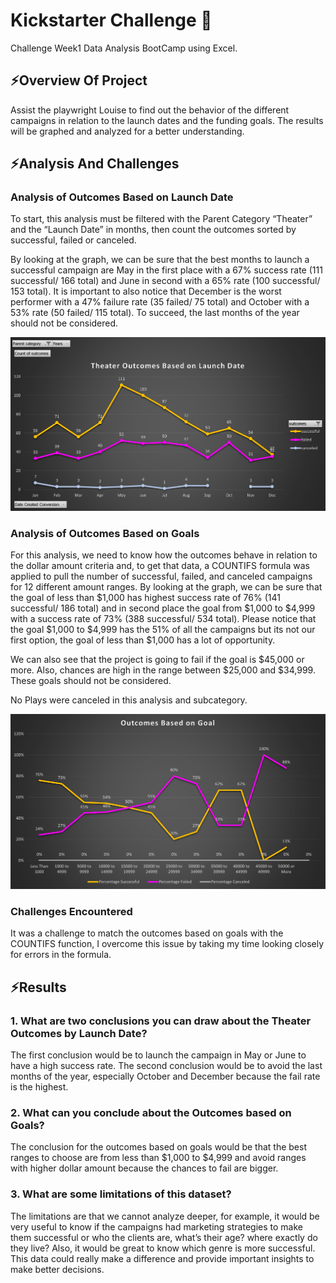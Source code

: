 # Kickstarter Challenge 📢
Challenge Week1 Data Analysis BootCamp using Excel.
## ⚡Overview Of Project
Assist the playwright Louise to find out the behavior of the different campaigns in relation to the launch dates and the funding goals. The results will be graphed and analyzed for a better understanding.
## ⚡Analysis And Challenges
###  Analysis of Outcomes Based on Launch Date
To start, this analysis must be filtered with the Parent Category “Theater” and the “Launch Date” in months, then count the outcomes sorted by successful, failed or canceled. 

By looking at the graph, we can be sure that the best months to launch a successful campaign are May in the first place with a 67% success rate (111 successful/ 166 total) and June in second with a 65% rate (100 successful/ 153 total). 
It is important to also notice that December is the worst performer with a 47% failure rate (35 failed/ 75 total) and October with a 53% rate (50 failed/ 115 total). To succeed, the last months of the year should not be considered.

![Theater_Outcomes_vs_Launch](RESOURCES/Theater_Outcomes_vs_Launch.png)

###  Analysis of Outcomes Based on Goals
For this analysis, we need to know how the outcomes behave in relation to the dollar amount criteria and, to get that data, a COUNTIFS formula was applied to pull the number of successful, failed, and canceled campaigns for 12 different amount ranges.	
By looking at the graph, we can be sure that the goal of less than $1,000 has highest success rate of 76% (141 successful/ 186 total) and in second place the goal from $1,000 to $4,999 with a success rate of 73% (388 successful/ 534 total). Please notice that the goal $1,000 to $4,999 has the 51% of all the campaigns but its not our first option, the goal of less than $1,000 has a lot of opportunity.

We can also see that the project is going to fail if the goal is $45,000 or more. Also, chances are high in the range between $25,000 and $34,999. These goals should not be considered. 

No Plays were canceled in this analysis and subcategory.


![Outcomes_vs_Goals](RESOURCES/Outcomes_vs_Goals.png)

###  Challenges Encountered
It was a challenge to match the outcomes based on goals with the COUNTIFS function, I overcome this issue by taking my time looking closely for errors in the formula.

## ⚡Results
###  1. What are two conclusions you can draw about the Theater Outcomes by Launch Date?
The first conclusion would be to launch the campaign in May or June to have a high success rate. The second conclusion would be to avoid the last months of the year, especially October and December because the fail rate is the highest. 
###  2. What can you conclude about the Outcomes based on Goals?
The conclusion for the outcomes based on goals would be that the best ranges to choose are from less than $1,000 to $4,999 and avoid ranges with higher dollar amount because the chances to fail are bigger.
###  3. What are some limitations of this dataset?
The limitations are that we cannot analyze deeper, for example, it would be very useful to know if the campaigns had marketing strategies to make them successful or who the clients are, what’s their age? where exactly do they live? Also, it would be great to know which genre is more successful. This data could really make a difference and provide important insights to make better decisions. 
